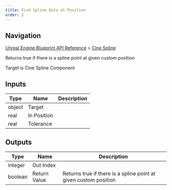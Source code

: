 ```yaml
---
title: Find Spline Data at Position
order: 2
---
```

## Navigation

[Unreal Engine Blueprint API Reference](https://dev.epicgames.com/documentation/en-us/unreal-engine/BlueprintAPI) > [Cine Spline](https://dev.epicgames.com/documentation/en-us/unreal-engine/BlueprintAPI/CineSpline)

Returns true if there is a spline point at given custom position

Target is Cine Spline Component

## Inputs

| Type | Name | Description |
| --- | --- | --- |
| object | Target |  |
| real | In Position |  |
| real | Tolerance |  |

## Outputs

| Type | Name | Description |
| --- | --- | --- |
| integer | Out Index |  |
| boolean | Return Value | Returns true if there is a spline point at given custom position |
